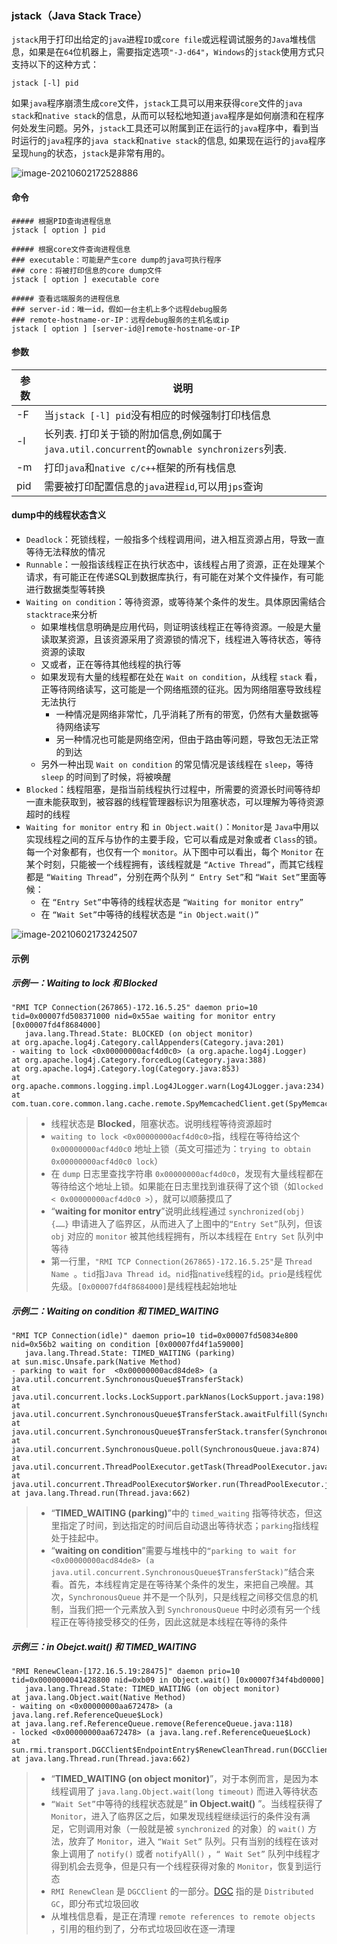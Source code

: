 ### jstack（Java Stack Trace）

`jstack`用于打印出给定的`java`进程`ID`或`core file`或远程调试服务的`Java`堆栈信息，如果是在`64`位机器上，需要指定选项`"-J-d64"`，`Windows`的`jstack`使用方式只支持以下的这种方式：

```shell
jstack [-l] pid
```

如果`java`程序崩溃生成`core`文件，`jstack`工具可以用来获得`core`文件的`java stack`和`native stack`的信息，从而可以轻松地知道`java`程序是如何崩溃和在程序何处发生问题。另外，`jstack`工具还可以附属到正在运行的`java`程序中，看到当时运行的`java`程序的`java stack`和`native stack`的信息, 如果现在运行的`java`程序呈现`hung`的状态，`jstack`是非常有用的。

![image-20210602172528886](https://typroa12138.oss-cn-hangzhou.aliyuncs.com/image/2021/06/2021060217252828.png)

#### 命令

```shell
##### 根据PID查询进程信息
jstack [ option ] pid

##### 根据core文件查询进程信息
### executable：可能是产生core dump的java可执行程序
### core：将被打印信息的core dump文件
jstack [ option ] executable core

##### 查看远端服务的进程信息
### server-id：唯一id，假如一台主机上多个远程debug服务
### remote-hostname-or-IP：远程debug服务的主机名或ip
jstack [ option ] [server-id@]remote-hostname-or-IP
```

#### 参数

| 参数 | 说明                                                         |
| ---- | ------------------------------------------------------------ |
| -F   | 当`jstack [-l] pid`没有相应的时候强制打印栈信息              |
| -l   | 长列表. 打印关于锁的附加信息,例如属于`java.util.concurrent`的`ownable synchronizers`列表. |
| -m   | 打印`java`和`native c/c++`框架的所有栈信息                   |
| pid  | 需要被打印配置信息的`java`进程`id`,可以用`jps`查询           |

#### dump中的线程状态含义

-   `Deadlock`：死锁线程，一般指多个线程调用间，进入相互资源占用，导致一直等待无法释放的情况
-   `Runnable`：一般指该线程正在执行状态中，该线程占用了资源，正在处理某个请求，有可能正在传递SQL到数据库执行，有可能在对某个文件操作，有可能进行数据类型等转换
-   `Waiting on condition`：等待资源，或等待某个条件的发生。具体原因需结合 `stacktrace`来分析
    -   如果堆栈信息明确是应用代码，则证明该线程正在等待资源。一般是大量读取某资源，且该资源采用了资源锁的情况下，线程进入等待状态，等待资源的读取
    -   又或者，正在等待其他线程的执行等
    -   如果发现有大量的线程都在处在 `Wait on condition`，从线程 `stack` 看，正等待网络读写，这可能是一个网络瓶颈的征兆。因为网络阻塞导致线程无法执行
        -   一种情况是网络非常忙，几乎消耗了所有的带宽，仍然有大量数据等待网络读写
        -   另一种情况也可能是网络空闲，但由于路由等问题，导致包无法正常的到达
    -   另外一种出现 `Wait on condition` 的常见情况是该线程在 `sleep`，等待 `sleep` 的时间到了时候，将被唤醒
-   `Blocked`：线程阻塞，是指当前线程执行过程中，所需要的资源长时间等待却一直未能获取到，被容器的线程管理器标识为阻塞状态，可以理解为等待资源超时的线程
-   `Waiting for monitor entry` 和 `in Object.wait()`：`Monitor`是 `Java`中用以实现线程之间的互斥与协作的主要手段，它可以看成是对象或者 `Class`的锁。每一个对象都有，也仅有一个 `monitor`。从下图中可以看出，每个 `Monitor` 在某个时刻，只能被一个线程拥有，该线程就是 `“Active Thread”`，而其它线程都是 `“Waiting Thread”`，分别在两个队列 `“ Entry Set”`和 `“Wait Set”`里面等候：
    -   在 `“Entry Set”`中等待的线程状态是 `“Waiting for monitor entry”`
    -   在 `“Wait Set”`中等待的线程状态是 `“in Object.wait()”`

![image-20210602173242507](https://typroa12138.oss-cn-hangzhou.aliyuncs.com/image/2021/06/2021060217324242.png)

#### 示例

##### 示例一：Waiting to lock 和 Blocked

```shell
"RMI TCP Connection(267865)-172.16.5.25" daemon prio=10 tid=0x00007fd508371000 nid=0x55ae waiting for monitor entry [0x00007fd4f8684000]
   java.lang.Thread.State: BLOCKED (on object monitor)
at org.apache.log4j.Category.callAppenders(Category.java:201)
- waiting to lock <0x00000000acf4d0c0> (a org.apache.log4j.Logger)
at org.apache.log4j.Category.forcedLog(Category.java:388)
at org.apache.log4j.Category.log(Category.java:853)
at org.apache.commons.logging.impl.Log4JLogger.warn(Log4JLogger.java:234)
at com.tuan.core.common.lang.cache.remote.SpyMemcachedClient.get(SpyMemcachedClient.java:110)
```

>   -   线程状态是 **Blocked**，阻塞状态。说明线程等待资源超时
>   -   `waiting to lock <0x00000000acf4d0c0>`指，线程在等待给这个 `0x00000000acf4d0c0` 地址上锁（英文可描述为：`trying to obtain 0x00000000acf4d0c0 lock`）
>   -   在 `dump` 日志里查找字符串 `0x00000000acf4d0c0`，发现有大量线程都在等待给这个地址上锁。如果能在日志里找到谁获得了这个锁（如`locked < 0x00000000acf4d0c0 >`），就可以顺藤摸瓜了
>   -   “**waiting for monitor entry**”说明此线程通过 `synchronized(obj) {……}` 申请进入了临界区，从而进入了上图中的`“Entry Set”`队列，但该 `obj` 对应的 `monitor` 被其他线程拥有，所以本线程在 `Entry Set` 队列中等待
>   -   第一行里，`"RMI TCP Connection(267865)-172.16.5.25"`是 `Thread Name `。`tid`指`Java Thread id`。`nid`指`native`线程的`id`。`prio`是线程优先级。`[0x00007fd4f8684000]`是线程栈起始地址

##### 示例二：Waiting on condition **和 TIMED_WAITING**

```shell
"RMI TCP Connection(idle)" daemon prio=10 tid=0x00007fd50834e800 nid=0x56b2 waiting on condition [0x00007fd4f1a59000]
   java.lang.Thread.State: TIMED_WAITING (parking)
at sun.misc.Unsafe.park(Native Method)
- parking to wait for  <0x00000000acd84de8> (a java.util.concurrent.SynchronousQueue$TransferStack)
at java.util.concurrent.locks.LockSupport.parkNanos(LockSupport.java:198)
at java.util.concurrent.SynchronousQueue$TransferStack.awaitFulfill(SynchronousQueue.java:424)
at java.util.concurrent.SynchronousQueue$TransferStack.transfer(SynchronousQueue.java:323)
at java.util.concurrent.SynchronousQueue.poll(SynchronousQueue.java:874)
at java.util.concurrent.ThreadPoolExecutor.getTask(ThreadPoolExecutor.java:945)
at java.util.concurrent.ThreadPoolExecutor$Worker.run(ThreadPoolExecutor.java:907)
at java.lang.Thread.run(Thread.java:662)
```

>   -   “**TIMED_WAITING (parking)**”中的 `timed_waiting` 指等待状态，但这里指定了时间，到达指定的时间后自动退出等待状态；`parking`指线程处于挂起中。
>   -   “**waiting on condition**”需要与堆栈中的`“parking to wait for  <0x00000000acd84de8> (a java.util.concurrent.SynchronousQueue$TransferStack)”`结合来看。首先，本线程肯定是在等待某个条件的发生，来把自己唤醒。其次，`SynchronousQueue` 并不是一个队列，只是线程之间移交信息的机制，当我们把一个元素放入到 `SynchronousQueue` 中时必须有另一个线程正在等待接受移交的任务，因此这就是本线程在等待的条件

##### 示例三：**in Obejct.wait()** **和 TIMED_WAITING**

```shell
"RMI RenewClean-[172.16.5.19:28475]" daemon prio=10 tid=0x0000000041428800 nid=0xb09 in Object.wait() [0x00007f34f4bd0000]
   java.lang.Thread.State: TIMED_WAITING (on object monitor)
at java.lang.Object.wait(Native Method)
- waiting on <0x00000000aa672478> (a java.lang.ref.ReferenceQueue$Lock)
at java.lang.ref.ReferenceQueue.remove(ReferenceQueue.java:118)
- locked <0x00000000aa672478> (a java.lang.ref.ReferenceQueue$Lock)
at sun.rmi.transport.DGCClient$EndpointEntry$RenewCleanThread.run(DGCClient.java:516)
at java.lang.Thread.run(Thread.java:662)
```

>   -   “**TIMED_WAITING (on object monitor)**”，对于本例而言，是因为本线程调用了 `java.lang.Object.wait(long timeout)` 而进入等待状态
>   -   `“Wait Set”`中等待的线程状态就是“ **in Object.wait()** ”。当线程获得了 `Monitor`，进入了临界区之后，如果发现线程继续运行的条件没有满足，它则调用对象（一般就是被 `synchronized` 的对象）的 `wait()` 方法，放弃了 `Monitor`，进入 `“Wait Set”` 队列。只有当别的线程在该对象上调用了 `notify()` 或者 `notifyAll()` ，`“ Wait Set”` 队列中线程才得到机会去竞争，但是只有一个线程获得对象的 `Monitor`，恢复到运行态
>   -   `RMI RenewClean` 是 `DGCClient` 的一部分。[DGC](http://doc.java.sun.com/DocWeb/api/java.rmi.dgc.DGC?lang=zh_cn&mode=Read) 指的是 `Distributed GC`，即分布式垃圾回收
>   -   从堆栈信息看，是正在清理 `remote references to remote objects` ，引用的租约到了，分布式垃圾回收在逐一清理